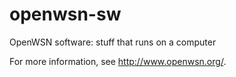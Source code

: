 openwsn-sw
==========

OpenWSN software: stuff that runs on a computer

For more information, see http://www.openwsn.org/.
